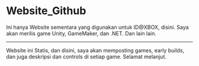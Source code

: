 # Website_Github
Ini hanya Website sementara yang digunakan untuk ID@XBOX, disini. Saya akan merilis game Unity, GameMaker, dan .NET.
Dan lain lain.
<hr>
Website ini Statis, dan disini, saya akan memposting games, early builds, dan juga deskripsi dan controls di setiap game.
Selamat melanjut.
